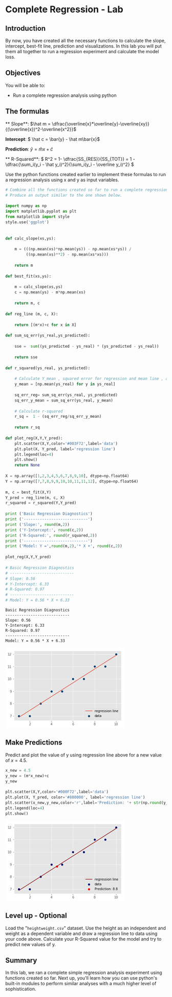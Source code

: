 
# Complete Regression - Lab

## Introduction
By now, you have created all the necessary functions to calculate the slope, intercept, best-fit line, prediction and visualizations. In this lab you will put them all together to run a regression experiment and calculate the model loss. 

## Objectives

You will be able to:

* Run a complete regression analysis using python

## The formulas

** Slope**: 
$\hat m = \dfrac{\overline{x}*\overline{y}-\overline{xy}}{(\overline{x})^2-\overline{x^2}}$


**Intercept**: $ \hat c = \bar{y} - \hat m\bar{x}$

**Prediction**: $\hat{y} = \hat mx + \hat c$

** R-Squared**: 
$ R^2 = 1- \dfrac{SS_{RES}}{SS_{TOT}} = 1 - \dfrac{\sum_i(y_i - \hat y_i)^2}{\sum_i(y_i - \overline y_i)^2} $


Use the python functions created earlier to implement these formulas to run a regression analysis using x and y as input variables. 


```python
# Combine all the functions created so far to run a complete regression experiment. 
# Produce an output similar to the one shown below. 

import numpy as np
import matplotlib.pyplot as plt
from matplotlib import style
style.use('ggplot')


def calc_slope(xs,ys):

    m = (((np.mean(xs)*np.mean(ys)) - np.mean(xs*ys)) /
         ((np.mean(xs)**2) - np.mean(xs*xs)))
    
    return m

def best_fit(xs,ys):

    m = calc_slope(xs,ys)
    c = np.mean(ys) - m*np.mean(xs)
    
    return m, c

def reg_line (m, c, X):
    
    return [(m*x)+c for x in X]

def sum_sq_err(ys_real,ys_predicted):

    sse =  sum((ys_predicted - ys_real) * (ys_predicted - ys_real))
    
    return sse

def r_squared(ys_real, ys_predicted):
    
    # Calculate Y_mean , squared error for regression and mean line , and calculate r-squared
    y_mean = [np.mean(ys_real) for y in ys_real]

    sq_err_reg= sum_sq_err(ys_real, ys_predicted)
    sq_err_y_mean = sum_sq_err(ys_real, y_mean)
    
    # Calculate r-squared 
    r_sq =  1 - (sq_err_reg/sq_err_y_mean)
    
    return r_sq

def plot_reg(X,Y,Y_pred):
    plt.scatter(X,Y,color='#003F72',label='data')
    plt.plot(X, Y_pred, label='regression line')
    plt.legend(loc=4)
    plt.show()
    return None

X = np.array([1,2,3,4,5,6,7,8,9,10], dtype=np.float64)
Y = np.array([7,7,8,9,9,10,10,11,11,12], dtype=np.float64)

m, c = best_fit(X,Y)
Y_pred = reg_line(m, c, X)
r_squared = r_squared(Y,Y_pred)

print ('Basic Regression Diagnostics')
print ('----------------------------')
print ('Slope:', round(m,2))
print ('Y-Intercept:', round(c,2))
print ('R-Squared:', round(r_squared,2))
print ('----------------------------')
print ('Model: Y =',round(m,2),'* X +', round(c,2))

plot_reg(X,Y,Y_pred)
       
# Basic Regression Diagnostics
# ----------------------------
# Slope: 0.56
# Y-Intercept: 6.33
# R-Squared: 0.97
# ----------------------------
# Model: Y = 0.56 * X + 6.33
```

    Basic Regression Diagnostics
    ----------------------------
    Slope: 0.56
    Y-Intercept: 6.33
    R-Squared: 0.97
    ----------------------------
    Model: Y = 0.56 * X + 6.33



![png](index_files/index_1_1.png)


## Make Predictions

Predict and plot the value of y using regression line above for a new value of $x = 4.5$.


```python
x_new = 4.5
y_new = (m*x_new)+c
y_new

plt.scatter(X,Y,color='#000F72',label='data')
plt.plot(X, Y_pred, color='#880000', label='regression line')
plt.scatter(x_new,y_new,color='r',label='Prediction: '+ str(np.round(y_new,1)))
plt.legend(loc=4)
plt.show()

```


![png](index_files/index_3_0.png)


## Level up - Optional 
Load the "`heightweight.csv`" dataset. Use the height as an independent and weight as a dependent variable and draw a regression line to data using your code above. Calculate your R-Squared value for the model and try to predict new values of y. 

## Summary

In this lab, we ran a complete simple regression analysis experiment using functions created so far. Next up, you'll learn how you can use python's built-in modules to perform similar analyses with a much higher level of sophistication. 
